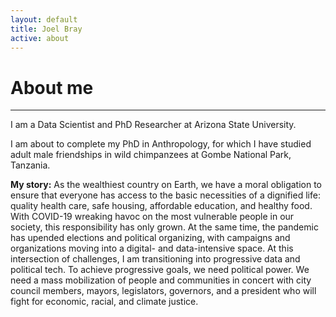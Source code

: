 ```yaml
---
layout: default
title: Joel Bray
active: about
---
```


<p><h1>About me</h1></p>

___

I am a Data Scientist and PhD Researcher at Arizona State University. 

I am about to complete my PhD in Anthropology, for which I have studied adult male friendships in wild chimpanzees at Gombe National Park, Tanzania. 

**My story:** As the wealthiest country on Earth, we have a moral obligation to ensure that everyone has 
access to the basic necessities of a dignified life: quality health care, safe housing, 
affordable education, and healthy food. With COVID-19 wreaking havoc on the most vulnerable 
people in our society, this responsibility has only grown. At the same time, the pandemic has 
upended elections and political organizing, with campaigns and organizations moving into a 
digital- and data-intensive space. At this intersection of challenges, I am transitioning 
into progressive data and political tech. To achieve progressive goals, we need political power. 
We need a mass mobilization of people and communities in concert with city council members, mayors, legislators, 
governors, and a president who will fight for economic, racial, and climate justice.



